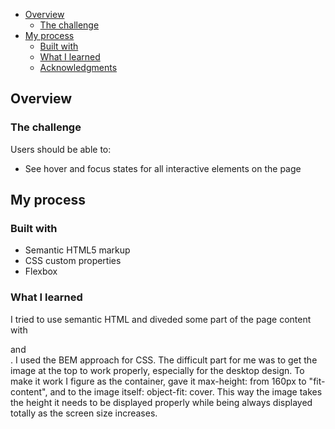 - [Overview](#overview)
  - [The challenge](#the-challenge)
- [My process](#my-process)
  - [Built with](#built-with)
  - [What I learned](#what-i-learned)
  - [Acknowledgments](#acknowledgments)

## Overview

### The challenge

Users should be able to:

- See hover and focus states for all interactive elements on the page

## My process

### Built with

- Semantic HTML5 markup
- CSS custom properties
- Flexbox

### What I learned

I tried to use semantic HTML and diveded some part of the page content with <article> and <section>. I used the BEM approach for CSS. The difficult part for me was to get the image at the top to work properly, especially for the desktop design. To make it work I figure as the container, gave it max-height: from 160px to "fit-content", and to the image itself: object-fit: cover. This way the image takes the height it needs to be displayed properly while being always displayed totally as the screen size increases.
